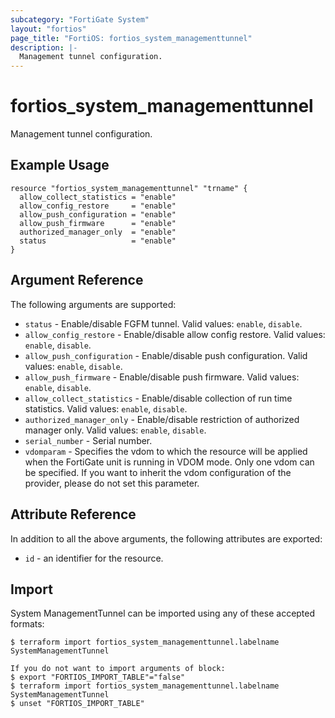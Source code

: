 ```yaml
---
subcategory: "FortiGate System"
layout: "fortios"
page_title: "FortiOS: fortios_system_managementtunnel"
description: |-
  Management tunnel configuration.
---
```


# fortios_system_managementtunnel
Management tunnel configuration.

## Example Usage

```hcl
resource "fortios_system_managementtunnel" "trname" {
  allow_collect_statistics = "enable"
  allow_config_restore     = "enable"
  allow_push_configuration = "enable"
  allow_push_firmware      = "enable"
  authorized_manager_only  = "enable"
  status                   = "enable"
}
```

## Argument Reference

The following arguments are supported:

* `status` - Enable/disable FGFM tunnel. Valid values: `enable`, `disable`.
* `allow_config_restore` - Enable/disable allow config restore. Valid values: `enable`, `disable`.
* `allow_push_configuration` - Enable/disable push configuration. Valid values: `enable`, `disable`.
* `allow_push_firmware` - Enable/disable push firmware. Valid values: `enable`, `disable`.
* `allow_collect_statistics` - Enable/disable collection of run time statistics. Valid values: `enable`, `disable`.
* `authorized_manager_only` - Enable/disable restriction of authorized manager only. Valid values: `enable`, `disable`.
* `serial_number` - Serial number.
* `vdomparam` - Specifies the vdom to which the resource will be applied when the FortiGate unit is running in VDOM mode. Only one vdom can be specified. If you want to inherit the vdom configuration of the provider, please do not set this parameter.


## Attribute Reference

In addition to all the above arguments, the following attributes are exported:
* `id` - an identifier for the resource.

## Import

System ManagementTunnel can be imported using any of these accepted formats:
```
$ terraform import fortios_system_managementtunnel.labelname SystemManagementTunnel

If you do not want to import arguments of block:
$ export "FORTIOS_IMPORT_TABLE"="false"
$ terraform import fortios_system_managementtunnel.labelname SystemManagementTunnel
$ unset "FORTIOS_IMPORT_TABLE"
```
